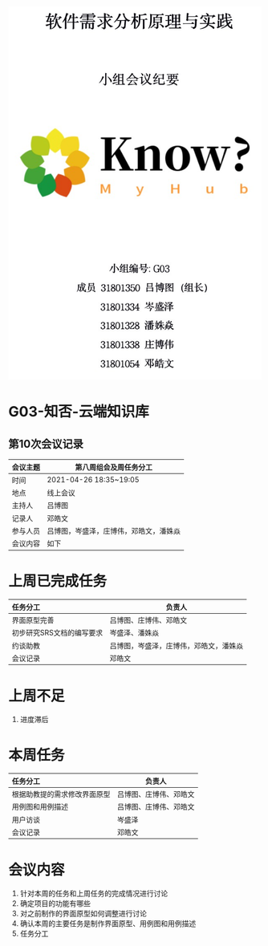 ![](封面.png)

# G03-知否-云端知识库

## 第10次会议记录

| 会议主题   | 第八周组会及周任务分工 |
| :-------  | ---------------------------- |
| 时间      | 2021-04-26 18:35~19:05 |
| 地点      | 线上会议               |
| 主持人    | 吕博图                 |
| 记录人    | 邓皓文                    |
| 参与人员  | 吕博图，岑盛泽，庄博伟，邓皓文，潘姝焱 |
| 会议内容  | 如下                         |

# 上周已完成任务

| 任务分工                  | 负责人                                 |
| :------------------------ | -------------------------------------- |
| 界面原型完善              | 吕博图、庄博伟、邓皓文                 |
| 初步研究SRS文档的编写要求 | 岑盛泽、潘姝焱                         |
| 约谈助教                  | 吕博图，岑盛泽，庄博伟，邓皓文，潘姝焱 |
| 会议记录                  | 邓皓文                                 |
# 上周不足

1. 进度滞后

# 本周任务

| 任务分工                     | 负责人                 |
| :--------------------------- | ---------------------- |
| 根据助教提的需求修改界面原型 | 吕博图、庄博伟、邓皓文 |
| 用例图和用例描述             | 吕博图、庄博伟、邓皓文 |
| 用户访谈                     | 岑盛泽                 |
| 会议记录                     | 邓皓文                 |



# 会议内容

1. 针对本周的任务和上周任务的完成情况进行讨论
2. 确定项目的功能有哪些
3. 对之前制作的界面原型如何调整进行讨论
4. 确认本周的主要任务是制作界面原型、用例图和用例描述
5. 任务分工
